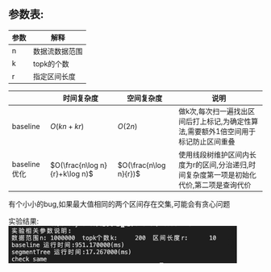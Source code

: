 ## 参数表:
|参数|解释|
|---|---|
|n|数据流数据范围|
|k|topk的个数|
|r|指定区间长度|

||时间复杂度|空间复杂度|说明|
|---|---|---|---|
|baseline|$O(kn+kr)$|$O(2n)$|做k次,每次扫一遍找出区间后打上标记,为确定性算法,需要额外1倍空间用于标记防止区间重叠|
|baseline优化|$O(\frac{n\log n}{r}+k\log n)$|$O(\frac{n\log n}{r})$|使用线段树维护区间内长度为r的区间,分治递归,时间复杂度第一项是初始化代价,第二项是查询代价|

有个小小的bug,如果最大值相同的两个区间存在交集,可能会有贪心问题

实验结果:
![](./1.png)